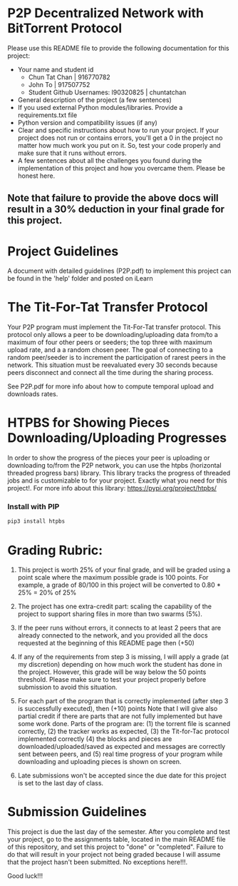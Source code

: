 # P2P Decentralized Network with BitTorrent Protocol

Please use this README file to provide the following documentation for this project:

* Your name and student id
    * Chun Tat Chan | 916770782
    * John To | 917507752
    * Student Github Usernames: l90320825 | chuntatchan
* General description of the project (a few sentences)
* If you used external Python modules/libraries. Provide a requirements.txt file  
* Python version and compatibility issues (if any)
* Clear and specific instructions about how to run your project. If your project does not run or contains errors, you'll get a 0 in the project no matter how much work you put on it. So, test your code properly and make sure that it runs without errors.
* A few sentences about all the challenges you found during the implementation of this project and how you overcame them. Please be honest here. 

## Note that failure to provide the above docs will result in a 30% deduction in your final grade for this project. 

# Project Guidelines 

A document with detailed guidelines (P2P.pdf) to implement this project can be found in the 'help' folder and posted on iLearn

# The Tit-For-Tat Transfer Protocol

Your P2P program must implement the Tit-For-Tat transfer protocol. This protocol only allows a peer to be downloading/uploading
data from/to a maximum of four other peers or seeders; the top three with maximum upload rate, and a a random chosen peer. 
The goal of connecting to a random peer/seeder is to increment the participation of rarest peers in the network. This situation
must be reevaluated every 30 seconds because peers disconnect and connect all the time during the sharing process. 

See P2P.pdf for more info about how to compute temporal upload and downloads rates. 

# HTPBS for Showing Pieces Downloading/Uploading Progresses 

In order to show the progress of the pieces your peer is uploading or downloading to/from the P2P network, you can use the htpbs (horizontal threaded progress bars) library. This library tracks the progress of threaded jobs and is customizable to for your project. Exactly what you need for this project!. For more info about this library: https://pypi.org/project/htpbs/

### Install with PIP

```python 
pip3 install htpbs
```

# Grading Rubric: 

1. This project is worth 25% of your final grade, and will be graded using a point scale where the 
maximum possible grade is 100 points. For example, a grade of 80/100 in this project will be converted to 
0.80 * 25% = 20% of 25%

2. The project has one extra-credit part: scaling the capability of the project to support sharing files in 
more than two swarms (5%). 

3. If the peer runs without errors, it connects to at least 2 peers that are already connected to the 
network, and you provided all the docs requested at the beginning of this README page then (+50)

4. If any of the requirements from step 3 is missing, I will apply a grade (at my discretion) depending on how much 
work the student has done in the project. However, this grade will be way below the 50 points threshold. 
Please make sure to test your project properly before submission to avoid this situation. 

5. For each part of the program that is correctly implemented (after step 3 is successfully executed), then (+10) points
Note that I will give also partial credit if there are parts that are not fully implemented but have some work done. 
Parts of the program are: (1) the torrent file is scanned correctly, (2) the tracker works as expected, (3) the 
Tit-for-Tac protocol implemented correctly (4) the blocks
and pieces are downloaded/uploaded/saved as expected and messages are correctly sent between peers, and
(5) real time progress of your program while downloading and uploading pieces is shown on screen. 

7. Late submissions won't be accepted since the due date for this project is set to the last day of class.

# Submission Guidelines 

This project is due the last day of the semester. After you complete and test your project, go to the assignments table, 
located in the main README file of this repository, and set this project to "done" or "completed". 
Failure to do that will result in your project not being graded because I will assume that the project 
hasn't been submitted. No exceptions here!!!. 

Good luck!!!
  

 


    


